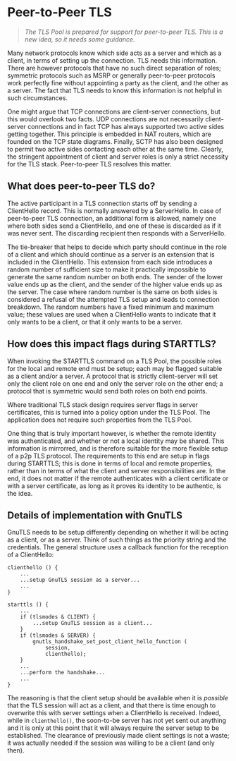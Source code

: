 Peer-to-Peer TLS
================

>   *The TLS Pool is prepared for support for peer-to-peer TLS.  This is a new
>   idea, so it needs some guidance.*

Many network protocols know which side acts as a server and which as a client,
in terms of setting up the connection.  TLS needs this information.  There are
however protocols that have no such direct separation of roles; symmetric
protocols such as MSRP or generally peer-to-peer protocols work perfectly fine
without appointing a party as the client, and the other as a server.  The fact
that TLS needs to know this information is not helpful in such circumstances.

One might argue that TCP connections are client-server connections, but this
would overlook two facts.  UDP connections are not necessarily client-server
connections and in fact TCP has always supported two active sides getting
together.  This principle is embedded in NAT routers, which are founded on the
TCP state diagrams.  Finally, SCTP has also been designed to permit two active
sides contacting each other at the same time.  Clearly, the stringent
appointment of client and server roles is only a strict necessity for the TLS
stack.  Peer-to-peer TLS resolves this matter.

What does peer-to-peer TLS do?
------------------------------

The active participant in a TLS connection starts off by sending a ClientHello
record.  This is normally answered by a ServerHello.  In case of peer-to-peer
TLS connection, an additional form is allowed, namely one where both sides send
a ClientHello, and one of these is discarded as if it was never sent.  The
discarding recipient then responds with a ServerHello.

The tie-breaker that helps to decide which party should continue in the role of
a client and which should continue as a server is an extension that is included
in the ClientHello.  This extension from each side introduces a random number of
sufficient size to make it practically impossible to generate the same random
number on both ends.  The sender of the lower value ends up as the client, and
the sender of the higher value ends up as the server.  The case where random
number is the same on both sides is considered a refusal of the attempted TLS
setup and leads to connection breakdown.  The random numbers have a fixed
minimum and maximum value; these values are used when a ClientHello wants to
indicate that it only wants to be a client, or that it only wants to be a
server.

How does this impact flags during STARTTLS?
-------------------------------------------

When invoking the STARTTLS command on a TLS Pool, the possible roles for the
local and remote end must be setup; each may be flagged suitable as a client
and/or a server.  A protocol that is strictly client-server will set only the
client role on one end and only the server role on the other end; a protocol
that is symmetric would send both roles on both end points.

Where traditional TLS stack design requires server flags in server certificates,
this is turned into a policy option under the TLS Pool.  The application does
not require such properties from the TLS Pool.

One thing that is truly important however, is whether the remote identity was
authenticated, and whether or not a local identity may be shared.  This
information is mirrorred, and is therefore suitable for the more flexible setup
of a p2p TLS protocol.  The requirements to this end are setup in flags during
STARTTLS; this is done in terms of local and remote properties, rather than in
terms of what the client and server responsibilities are.  In the end, it does
not matter if the remote authenticates with a client certificate or with a
server certificate, as long as it proves its identity to be authentic, is the
idea.

Details of implementation with GnuTLS
-------------------------------------

GnuTLS needs to be setup differently depending on whether it will be acting
as a client, or as a server.  Think of such things as the priority string
and the credentials.  The general structure uses a callback function for
the reception of a ClientHello:

	clienthello () {
		...
		...setup GnuTLS session as a server...
		...
	}

	starttls () {
		...
		if (tlsmodes & CLIENT) {
			...setup GnuTLS session as a client...
		}
		if (tlsmodes & SERVER) {
			gnutls_handshake_set_post_client_hello_function (
				session,
				clienthello);
		}
		...
		...perform the handshake...
		...
	}

The reasoning is that the client setup should be available when it is
*possible* that the TLS session will act as a client, and that there is
time enough to overwrite this with server settings when a ClientHello is
received.  Indeed, while in `clienthello()`, the soon-to-be server has
not yet sent out anything and it is only at this point that it will
always require the server setup to be established.  The clearance of
previously made client settings is not a waste; it was actually needed
if the session was willing to be a client (and only then).

